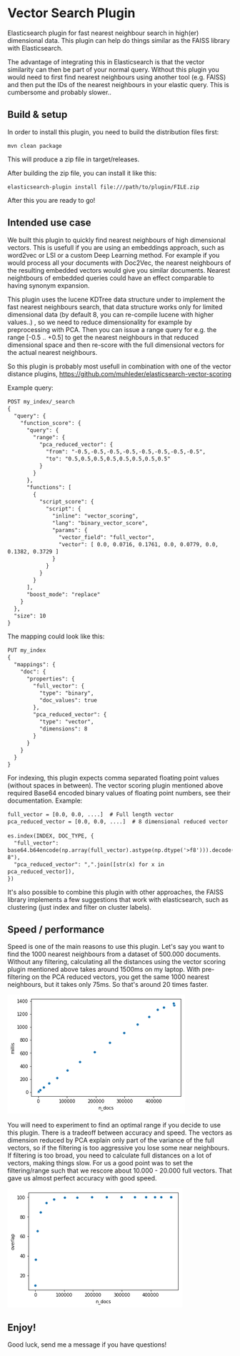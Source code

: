 # Vector Search Plugin

Elasticsearch plugin for fast nearest neighbour search in high(er) dimensional data. This plugin can help do things
similar as the FAISS library with Elasticsearch.

The advantage of integrating this in Elasticsearch is that the vector similarity can then be part of your normal
query. Without this plugin you would need to first find nearest neighbours using another tool (e.g. FAISS) and then
put the IDs of the nearest neighbours in your elastic query. This is cumbersome and probably slower..

## Build & setup

In order to install this plugin, you need to build the distribution files first:

```
mvn clean package
```

This will produce a zip file in target/releases.

After building the zip file, you can install it like this:

```
elasticsearch-plugin install file:///path/to/plugin/FILE.zip
```

After this you are ready to go!


## Intended use case

We built this plugin to quickly find nearest neighbours of high dimensional vectors. This is usefull if you are using
an embeddings approach, such as word2vec or LSI or a custom Deep Learning method. For example if you would process all
your documents with Doc2Vec, the nearest neighbours of the resulting embedded vectors would give you similar documents.
Nearest neightbours of embedded queries could have an effect comparable to having synonym expansion.

This plugin uses the lucene KDTree data structure under to implement the fast nearest neighbours search, that data
structure works only for limited dimensional data (by default 8, you can re-compile lucene with higher values..) , so
we need to reduce dimensionality for example by preprocessing with PCA. Then you can issue a range query for e.g. the
range [-0.5 .. +0.5] to get the nearest neighbours in that reduced dimensional space and then re-score with the full
dimensional vectors for the actual nearest neighbours.

So this plugin is probably most usefull in combination with one of the vector distance plugins, https://github.com/muhleder/elasticsearch-vector-scoring

Example query:

```
POST my_index/_search
{
  "query": {
    "function_score": {
      "query": {
        "range": {
          "pca_reduced_vector": {
            "from": "-0.5,-0.5,-0.5,-0.5,-0.5,-0.5,-0.5,-0.5",
            "to": "0.5,0.5,0.5,0.5,0.5,0.5,0.5,0.5"
          }
        }
      },
      "functions": [
        {
          "script_score": {
            "script": {
              "inline": "vector_scoring",
              "lang": "binary_vector_score",
              "params": {
                "vector_field": "full_vector",
                "vector": [ 0.0, 0.0716, 0.1761, 0.0, 0.0779, 0.0, 0.1382, 0.3729 ]
              }
            }
          }
        }
      ],
      "boost_mode": "replace"
    }
  },
  "size": 10
}
```

The mapping could look like this:

```
PUT my_index
{
  "mappings": {
    "doc": {
      "properties": {
        "full_vector": {
          "type": "binary",
          "doc_values": true
        },
        "pca_reduced_vector": {
          "type": "vector",
          "dimensions": 8
        }
      }
    }
  }
}
```

For indexing, this plugin expects comma separated floating point values (without spaces in between). The vector scoring
plugin mentioned above required Base64 encoded binary values of floating point numbers, see their documentation. Example:

```
full_vector = [0.0, 0.0, ....]  # Full length vector
pca_reduced_vector = [0.0, 0.0, ....]  # 8 dimensional reduced vector

es.index(INDEX, DOC_TYPE, {
  "full_vector": base64.b64encode(np.array(full_vector).astype(np.dtype('>f8'))).decode("utf-8"),
  "pca_reduced_vector": ",".join([str(x) for x in pca_reduced_vector]),
})
```

It's also possible to combine this plugin with other approaches, the FAISS library implements a few suggestions that
work with elasticsearch, such as clustering (just index and filter on cluster labels).


## Speed / performance

Speed is one of the main reasons to use this plugin.  Let's say you want to find the 1000 nearest neighbours from a
dataset of 500.000 documents. Without any filtering, calculating all the distances using the vector scoring plugin
mentioned above takes around 1500ms on my laptop. With pre-filtering on the PCA reduced vectors, you get the same 1000
nearest neighbours, but it takes only 75ms. So that's around 20 times faster.

![Number of reranked documents vs Query time (milliseconds)](https://github.com/EikeDehling/vector-search-plugin/raw/master/size_vs_time.png "Number of docs versus Query time")

You will need to experiment to find an optimal range if you decide to use this plugin. There is a tradeoff between
accuracy and speed. The vectors as dimension reduced by PCA explain only part of the variance of the full vectors,
so if the filtering is too aggressive you lose some near neighbours. If filtering is too broad, you need to calculate
full distances on a lot of vectors, making things slow. For us a good point was to set the filtering/range such that we
rescore about 10.000 - 20.000 full vectors. That gave us almost perfect accuracy with good speed.

![Number of reranked documents vs Result quality (Overlap of top 100)](https://github.com/EikeDehling/vector-search-plugin/raw/master/size_vs_overlap.png "Number of docs versus Overlap")


## Enjoy!

Good luck, send me a message if you have questions!
